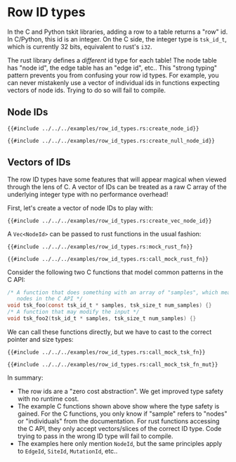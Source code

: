 # Row ID types

In the C and Python tskit libraries, adding a row to a table returns a "row" id.
In C/Python, this id is an integer.
On the C side, the integer type is `tsk_id_t`, which is currently 32 bits, equivalent to rust's `i32`.

The rust library defines a *different* id type for each table!
The node table has "node id", the edge table has an "edge id", etc..
This "strong typing" pattern prevents you from confusing your row id types.
For example, you can never mistakenly use a vector of individual ids in functions expecting vectors of node ids.
Trying to do so will fail to compile.

## Node IDs

```rust, noplayground, ignore
{{#include ../../../examples/row_id_types.rs:create_node_id}}
```

```rust, noplayground, ignore
{{#include ../../../examples/row_id_types.rs:create_null_node_id}}
```

## Vectors of IDs

The row ID types have some features that will appear magical when viewed through the lens of C.
A vector of IDs can be treated as a raw C array of the underlying integer type with no performance overhead!

First, let's create a vector of node IDs to play with:

```rust, noplayground, ignore
{{#include ../../../examples/row_id_types.rs:create_vec_node_id}}
```

A `Vec<NodeId>` can be passed to rust functions in the usual fashion:

```rust, noplayground, ignore
{{#include ../../../examples/row_id_types.rs:mock_rust_fn}}
```

```rust, noplayground, ignore
{{#include ../../../examples/row_id_types.rs:call_mock_rust_fn}}
```

Consider the following two C functions that model common patterns in the C API:

```c
/* A function that does something with an array of "samples", which means
   nodes in the C API */
void tsk_foo(const tsk_id_t * samples, tsk_size_t num_samples) {}
/* A function that may modify the input */
void tsk_foo2(tsk_id_t * samples, tsk_size_t num_samples) {}
```

We can call these functions directly, but we have to cast to the correct pointer and size types:

```rust, noplayground, ignore
{{#include ../../../examples/row_id_types.rs:call_mock_tsk_fn}}
```

```rust, noplayground, ignore
{{#include ../../../examples/row_id_types.rs:call_mock_tsk_fn_mut}}
```

In summary:

* The row ids are a "zero cost abstraction".
  We get improved type safety with no runtime cost.
* The example C functions shown above show where the type safety is gained.
  For the C functions, you only know if "sample" refers to "nodes" or
  "individuals" from the documentation.
  For rust functions accessing the C API, they only accept vectors/slices
  of the correct ID type.
  Code trying to pass in the wrong ID type will fail to compile.
* The examples here only mention `NodeId`, but the same principles apply to `EdgeId`, `SiteId`, `MutationId`, etc..

